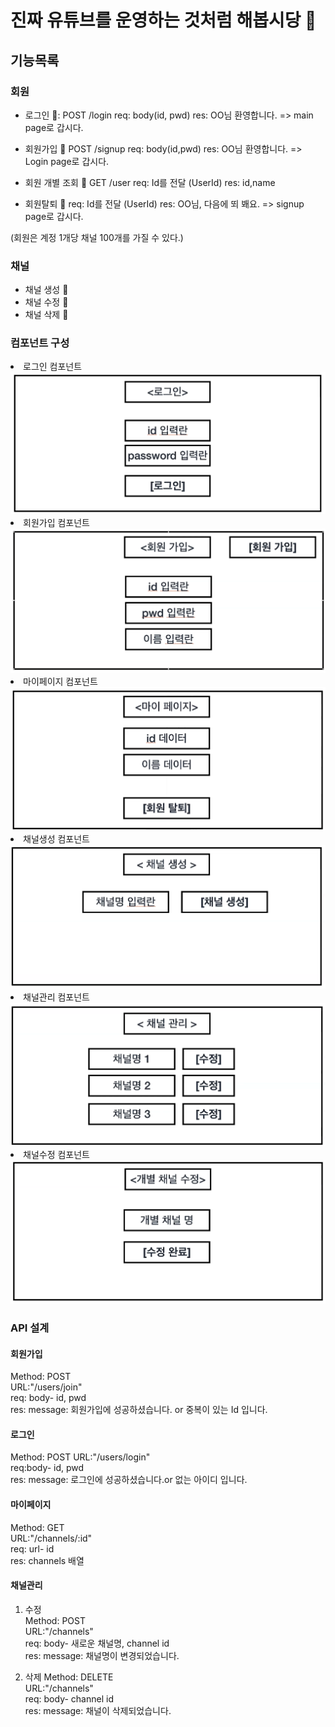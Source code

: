 # 진짜 유튜브를 운영하는 것처럼 해봅시당 👾

## 기능목록

### 회원

- 로그인 👀: POST /login
  req: body(id, pwd)
  res: OO님 환영합니다. => main page로 갑시다.

- 회원가입 👀 POST /signup
  req: body(id,pwd)
  res: OO님 환영합니다. => Login page로 갑시다.

- 회원 개별 조회 👀 GET /user
  req: Id를 전달 (UserId)
  res: id,name

- 회원탈퇴 👀
  req: Id를 전달 (UserId)
  res: OO님, 다음에 뙤 봬요. => signup page로 갑시다.

(회원은 계정 1개당 채널 100개를 가질 수 있다.)

### 채널

- 채널 생성 👀
- 채널 수정 👀
- 채널 삭제 👀

### 컴포넌트 구성

<li><span>로그인 컴포넌트</span><img src="img/login.png"/>
</li>
<li><span>회원가입 컴포넌트</span><img src="img/signup.png"/>
</li>
<li><span>마이페이지 컴포넌트</span><img src="img/mypage.png"/>
</li>
<li><span>채널생성 컴포넌트</span><img src="img/createchannel.png"/>
</li>
<li><span>채널관리 컴포넌트</span><img src="img/managechannel.png"/>
</li>
<li><span>채널수정 컴포넌트</span><img src="img/renamechannel.png"/>
</li>

### API 설계

#### 회원가입

Method: POST
<br/>
URL:"/users/join"  
req: body- id, pwd  
res: message: 회원가입에 성공하셨습니다. or 중복이 있는 Id 입니다.

#### 로그인

Method: POST
URL:"/users/login"  
req:body- id, pwd  
res: message: 로그인에 성공하셨습니다.or 없는 아이디 입니다.

#### 마이페이지

Method: GET  
URL:"/channels/:id"  
req: url- id  
res: channels 배열

#### 채널관리

1. 수정  
   Method: POST  
   URL:"/channels"  
   req: body- 새로운 채널명, channel id  
   res: message: 채널명이 변경되었습니다.

2. 삭제
   Method: DELETE  
   URL:"/channels"  
   req: body- channel id  
   res: message: 채널이 삭제되었습니다.

